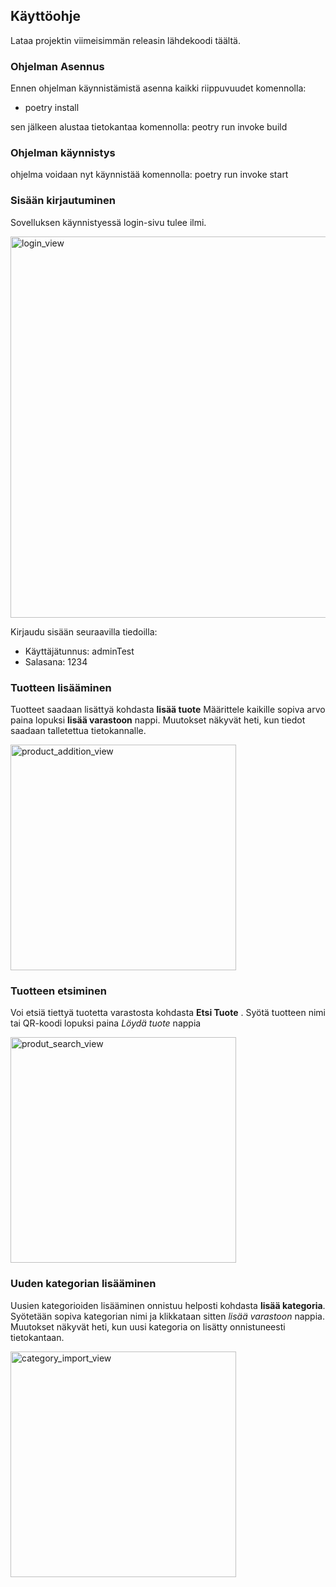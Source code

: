 ## Käyttöohje
Lataa projektin viimeisimmän releasin lähdekoodi täältä.

### Ohjelman Asennus
 Ennen ohjelman käynnistämistä asenna kaikki riippuvuudet komennolla:
 -    poetry install

 sen jälkeen alustaa tietokantaa komennolla:
      peotry run invoke build

### Ohjelman käynnistys
 ohjelma voidaan nyt käynnistää komennolla:
      poetry run invoke start

### Sisään kirjautuminen
  Sovelluksen käynnistyessä login-sivu tulee ilmi.
  
   <img width="610" alt="login_view" src="https://user-images.githubusercontent.com/65080068/146022399-1e736efc-bb07-4338-a046-3eb9dd161620.png">

Kirjaudu sisään seuraavilla tiedoilla:
 * Käyttäjätunnus: adminTest
 * Salasana: 1234

### Tuotteen lisääminen
   Tuotteet saadaan lisättyä kohdasta **lisää tuote**
   Määrittele kaikille sopiva arvo
   paina lopuksi **lisää varastoon** nappi.
   Muutokset näkyvät heti, kun tiedot saadaan talletettua tietokannalle.
    
   <img width="361" alt="product_addition_view" src="https://user-images.githubusercontent.com/65080068/146022531-79cc4449-9abd-4ea4-9c5e-865ebe20a777.png">

    

### Tuotteen etsiminen
  Voi etsiä tiettyä tuotetta varastosta kohdasta **Etsi Tuote** .
  Syötä tuotteen nimi tai QR-koodi
  lopuksi paina *Löydä tuote* nappia
    
   <img width="361" alt="produt_search_view" src="https://user-images.githubusercontent.com/65080068/146022601-9fbf34bd-8472-4a83-8d19-58bb7662af7b.png">


### Uuden kategorian lisääminen
  Uusien kategorioiden lisääminen onnistuu helposti kohdasta **lisää kategoria**.
  Syötetään sopiva kategorian nimi ja klikkataan sitten *lisää varastoon* nappia.
  Muutokset näkyvät heti, kun uusi kategoria on lisätty onnistuneesti tietokantaan.
    
   <img width="361" alt="category_import_view" src="https://user-images.githubusercontent.com/65080068/146022786-8e12b93d-66a1-4c7f-95c9-dda660d4d196.png">
